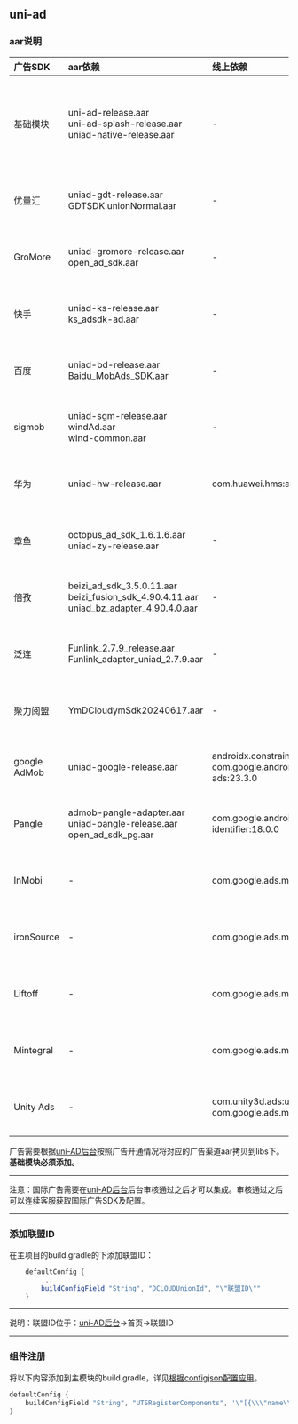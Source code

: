 ## uni-ad

### aar说明

|广告SDK		|aar依赖																							|线上依赖																								|仓库地址																							|说明						|
|:--			|:--																							|:--																									|-																									|:--						|
|基础模块		|uni-ad-release.aar<br/>uni-ad-splash-release.aar<br/>uniad-native-release.aar					|-																										|-																									|广告基础模块及开屏广告，必选	|
|优量汇			|uniad-gdt-release.aar<br/>GDTSDK.unionNormal.aar												|-																										|-																									|可选，国内广告				|
|GroMore		|uniad-gromore-release.aar<br/>open_ad_sdk.aar													|-																										|-																									|可选，国内广告				|
|快手			|uniad-ks-release.aar<br/>ks_adsdk-ad.aar														|-																										|-																									|可选，国内广告				|
|百度			|uniad-bd-release.aar<br/>Baidu_MobAds_SDK.aar													|-																										|-																									|可选，国内广告				|
|sigmob			|uniad-sgm-release.aar<br/>windAd.aar<br/>wind-common.aar										|-																										|-																									|可选，国内广告				|
|华为			|uniad-hw-release.aar																			|com.huawei.hms:ads-lite:13.4.66.300																	|maven {url 'https://developer.huawei.com/repo/'}													|可选，国内广告				|
|章鱼			|octopus_ad_sdk_1.6.1.6.aar<br/>uniad-zy-release.aar											|-																										|-																									|可选，国内广告				|
|倍孜			|beizi_ad_sdk_3.5.0.11.aar<br/>beizi_fusion_sdk_4.90.4.11.aar<br/>uniad_bz_adapter_4.90.4.0.aar	|-																										|-																									|可选，国内广告				|
|泛连			|Funlink_2.7.9_release.aar<br/>Funlink_adapter_uniad_2.7.9.aar									|-																										|-																									|可选，国内广告				|
|聚力阅盟		|YmDCloudymSdk20240617.aar																		|-																										|-																									|可选，国内广告				|
|google AdMob	|uniad-google-release.aar																		|androidx.constraintlayout:constraintlayout:2.1.3<br/>com.google.android.gms:play-services-ads:23.3.0	|-																									|可选，国际广告				|
|Pangle			|admob-pangle-adapter.aar<br/>uniad-pangle-release.aar<br/>open_ad_sdk_pg.aar					|com.google.android.gms:play-services-ads-identifier:18.0.0												|-																									|可选，国际广告				|
|InMobi			|-																								|com.google.ads.mediation:inmobi:10.7.5.0																|-																									|可选，国际广告				|
|ironSource		|-																								|com.google.ads.mediation:ironsource:8.2.1.0															|maven {url = uri("https://android-sdk.is.com/")}													|可选，国际广告				|
|Liftoff		|-																								|com.google.ads.mediation:vungle:7.4.0.1																|-																									|可选，国际广告				|
|Mintegral		|-																								|com.google.ads.mediation:mintegral:16.8.41.0															|maven {url = uri("https://dl-maven-android.mintegral.com/repository/mbridge_android_sdk_oversea")}	|可选，国际广告				|
|Unity Ads		|-																								|com.unity3d.ads:unity-ads:4.12.1<br/>com.google.ads.mediation:unity:4.12.2.0							|-																									|可选，国际广告				|

广告需要根据[uni-AD后台](https://uniad.dcloud.net.cn/)按照广告开通情况将对应的广告渠道aar拷贝到libs下。**基础模块必须添加。**

***
注意：国际广告需要在[uni-AD后台](https://uniad.dcloud.net.cn/)后台审核通过之后才可以集成。审核通过之后可以连续客服获取国际广告SDK及配置。
***

### 添加联盟ID

在主项目的build.gradle的下添加联盟ID：

```groovy
	defaultConfig {
        ...
        buildConfigField "String", "DCLOUDUnionId", "\"联盟ID\""
    }
```

***
说明：联盟ID位于：[uni-AD后台](https://uniad.dcloud.net.cn/)->首页->联盟ID
***

### 组件注册

将以下内容添加到主模块的build.gradle，详见[根据configjson配置应用](../../use/android.md#utscomponents)。

```groovy
defaultConfig {
    buildConfigField "String", "UTSRegisterComponents", '\"[{\\\"name\\\":\\\"ad\\\",\\\"class\\\":\\\"uts.sdk.modules.DCloudUniAd.AdComponent\\\"}]\"'
}
```
